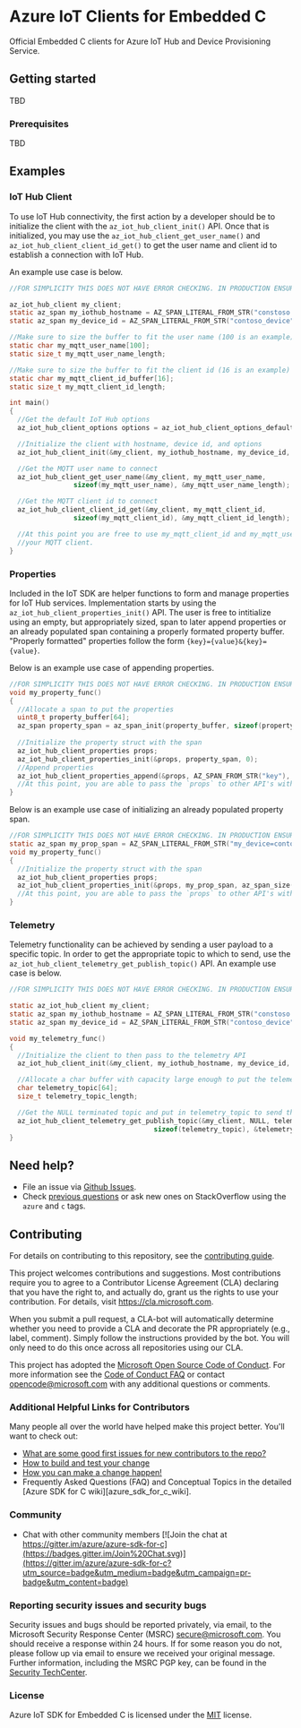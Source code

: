 # Azure IoT Clients for Embedded C

Official Embedded C clients for Azure IoT Hub and Device Provisioning Service.

## Getting started

TBD

### Prerequisites

TBD

## Examples

### IoT Hub Client

To use IoT Hub connectivity, the first action by a developer should be to initialize the
client with the `az_iot_hub_client_init()` API. Once that is initialized, you may use the
`az_iot_hub_client_get_user_name()` and `az_iot_hub_client_client_id_get()` to get the
user name and client id to establish a connection with IoT Hub.

An example use case is below.

```C
//FOR SIMPLICITY THIS DOES NOT HAVE ERROR CHECKING. IN PRODUCTION ENSURE PROPER ERROR CHECKING.

az_iot_hub_client my_client;
static az_span my_iothub_hostname = AZ_SPAN_LITERAL_FROM_STR("constoso.azure-devices.net");
static az_span my_device_id = AZ_SPAN_LITERAL_FROM_STR("contoso_device");

//Make sure to size the buffer to fit the user name (100 is an example)
static char my_mqtt_user_name[100];
static size_t my_mqtt_user_name_length;

//Make sure to size the buffer to fit the client id (16 is an example)
static char my_mqtt_client_id_buffer[16];
static size_t my_mqtt_client_id_length;

int main()
{
  //Get the default IoT Hub options
  az_iot_hub_client_options options = az_iot_hub_client_options_default();

  //Initialize the client with hostname, device id, and options
  az_iot_hub_client_init(&my_client, my_iothub_hostname, my_device_id, &options);

  //Get the MQTT user name to connect
  az_iot_hub_client_get_user_name(&my_client, my_mqtt_user_name, 
                sizeof(my_mqtt_user_name), &my_mqtt_user_name_length);

  //Get the MQTT client id to connect
  az_iot_hub_client_client_id_get(&my_client, my_mqtt_client_id, 
                sizeof(my_mqtt_client_id), &my_mqtt_client_id_length);

  //At this point you are free to use my_mqtt_client_id and my_mqtt_user_name to connect using
  //your MQTT client.
}
```

### Properties

Included in the IoT SDK are helper functions to form and manage properties for IoT Hub services. Implementation starts by using the `az_iot_hub_client_properties_init()` API. The user is free to intitialize using an empty, but appropriately sized, span to later append properties or an already populated span containing a properly formated property buffer. "Properly formatted" properties follow the form `{key}={value}&{key}={value}`.

Below is an example use case of appending properties.

```C
//FOR SIMPLICITY THIS DOES NOT HAVE ERROR CHECKING. IN PRODUCTION ENSURE PROPER ERROR CHECKING.
void my_property_func()
{
  //Allocate a span to put the properties
  uint8_t property_buffer[64];
  az_span property_span = az_span_init(property_buffer, sizeof(property_buffer));
  
  //Initialize the property struct with the span
  az_iot_hub_client_properties props;
  az_iot_hub_client_properties_init(&props, property_span, 0);
  //Append properties
  az_iot_hub_client_properties_append(&props, AZ_SPAN_FROM_STR("key"), AZ_SPAN_FROM_STR("value"));
  //At this point, you are able to pass the `props` to other API's with property parameters.
}
```

Below is an example use case of initializing an already populated property span.

```C
//FOR SIMPLICITY THIS DOES NOT HAVE ERROR CHECKING. IN PRODUCTION ENSURE PROPER ERROR CHECKING.
static az_span my_prop_span = AZ_SPAN_LITERAL_FROM_STR("my_device=contoso&my_key=my_value");
void my_property_func()
{
  //Initialize the property struct with the span
  az_iot_hub_client_properties props;
  az_iot_hub_client_properties_init(&props, my_prop_span, az_span_size(my_prop_span));
  //At this point, you are able to pass the `props` to other API's with property parameters.
}
```

### Telemetry

Telemetry functionality can be achieved by sending a user payload to a specific topic. In order to get the appropriate topic to which to send, use the `az_iot_hub_client_telemetry_get_publish_topic()` API. An example use case is below.

```C
//FOR SIMPLICITY THIS DOES NOT HAVE ERROR CHECKING. IN PRODUCTION ENSURE PROPER ERROR CHECKING.

static az_iot_hub_client my_client;
static az_span my_iothub_hostname = AZ_SPAN_LITERAL_FROM_STR("constoso.azure-devices.net");
static az_span my_device_id = AZ_SPAN_LITERAL_FROM_STR("contoso_device");

void my_telemetry_func()
{
  //Initialize the client to then pass to the telemetry API
  az_iot_hub_client_init(&my_client, my_iothub_hostname, my_device_id, NULL);

  //Allocate a char buffer with capacity large enough to put the telemetry topic.
  char telemetry_topic[64];
  size_t telemetry_topic_length;

  //Get the NULL terminated topic and put in telemetry_topic to send the telemetry
  az_iot_hub_client_telemetry_get_publish_topic(&my_client, NULL, telemetry_topic, 
                                    sizeof(telemetry_topic), &telemetry_topic_length);
}
```

## Need help?

* File an issue via [Github Issues](https://github.com/Azure/azure-sdk-for-c/issues/new/choose).
* Check [previous questions](https://stackoverflow.com/questions/tagged/azure+c) or ask new ones on StackOverflow using
  the `azure` and `c` tags.

## Contributing

For details on contributing to this repository, see the [contributing guide](https://github.com/Azure/azure-sdk-for-c/blob/master/CONTRIBUTING.md).

This project welcomes contributions and suggestions. Most contributions require you to agree to a Contributor License
Agreement (CLA) declaring that you have the right to, and actually do, grant us the rights to use your contribution. For
details, visit https://cla.microsoft.com.

When you submit a pull request, a CLA-bot will automatically determine whether you need to provide a CLA and decorate
the PR appropriately (e.g., label, comment). Simply follow the instructions provided by the bot. You will only need to
do this once across all repositories using our CLA.

This project has adopted the [Microsoft Open Source Code of Conduct](https://opensource.microsoft.com/codeofconduct/).
For more information see the [Code of Conduct FAQ](https://opensource.microsoft.com/codeofconduct/faq/) or contact
[opencode@microsoft.com](mailto:opencode@microsoft.com) with any additional questions or comments.

### Additional Helpful Links for Contributors

Many people all over the world have helped make this project better.  You'll want to check out:

* [What are some good first issues for new contributors to the repo?](https://github.com/azure/azure-sdk-for-c/issues?q=is%3Aopen+is%3Aissue+label%3A%22up+for+grabs%22)
* [How to build and test your change](CONTRIBUTING.md#developer-guide)
* [How you can make a change happen!](CONTRIBUTING.md#pull-requests)
* Frequently Asked Questions (FAQ) and Conceptual Topics in the detailed [Azure SDK for C wiki][azure_sdk_for_c_wiki].

### Community

* Chat with other community members [![Join the chat at https://gitter.im/azure/azure-sdk-for-c](https://badges.gitter.im/Join%20Chat.svg)](https://gitter.im/azure/azure-sdk-for-c?utm_source=badge&utm_medium=badge&utm_campaign=pr-badge&utm_content=badge)

### Reporting security issues and security bugs

Security issues and bugs should be reported privately, via email, to the Microsoft Security Response Center (MSRC) <secure@microsoft.com>. You should receive a response within 24 hours. If for some reason you do not, please follow up via email to ensure we received your original message. Further information, including the MSRC PGP key, can be found in the [Security TechCenter](https://www.microsoft.com/msrc/faqs-report-an-issue).

### License

Azure IoT SDK for Embedded C is licensed under the [MIT](LICENSE) license.
